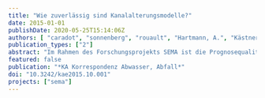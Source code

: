 ```yaml
---
title: "Wie zuverlässig sind Kanalalterungsmodelle?"
date: 2015-01-01
publishDate: 2020-05-25T15:14:06Z
authors: [ "caradot", "sonnenberg", "rouault", "Hartmann, A.", "Kästner, A.", "Kropp, I.", "Ringe, A.", "Timm, M.", "Mesek, C." ]
publication_types: ["2"]
abstract: "Im Rahmen des Forschungsprojekts SEMA ist die Prognosequalität eines Alterungsmodells anhand der TV-Inspektionsdaten der Stadt Braunschweig geprüft worden. Die Qualität der Prognose wurde auf der Grundlage einer Probe von 35.826 Inspektionen bewertet. Die Inspektionen wurden mittels eines substanzbasierten Modells klassifiziert. In einem zweiten Schritt wurde das statistische Modell KANEW-Z angewandt, um die Kanalalterung zu simulieren. Der Vergleich der Inspektions- mit den Simulationsergebnissen zeigt, dass das Modell in der Lage ist, die Zustandsverteilung des Systems ziemlich genau wiederzugeben. Die Ergebnisse sind auch ermutigend auf individueller Haltungsebene. Im Allgemeinen zeigt das Alterungsmodell viel bessere Ergebnisse als ein einfaches lineares Alterungsmodell. Schlussfolgernd unterstreichen die Ergebnisse das Interesse und den potentiellen Nutzen der Anwendung von Alterungsmodellen zur Unterstützung von Asset-Management-Strategien."
featured: false
publication: "*KA Korrespondenz Abwasser, Abfall*"
doi: "10.3242/kae2015.10.001"
projects: ["sema"]
---
```


